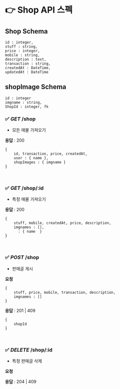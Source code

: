 # 👉 Shop API 스펙

## Shop Schema

```
id : integer,
stuff : string,
price : integer,
mobile : string,
description : text,
transaction : string,
createdAt : DateTime,
updatedAt : DateTime
```

## shopImage Schema

```
id : integer
imgname : string,
ShopId : integer, fk
```

### ✅ _GET_ /shop

- 모든 매물 가져오기

**응답** : 200

```
{
    id, transaction, price, createdAt,
    user : { name },
    shopImages : { imgname }
}
```

<br>

### ✅ _GET_ /shop/:id

- 특정 매물 가져오기

**응답** : 200

```
{
    stuff, mobile, createdAt, price, description,
    imgnames : [],
      : { name  }
}
```

<br>

### ✅ _POST_ /shop

- 판매글 게시

**요청**

```
{
    stuff, price, mobile, transaction, description,
    imgnames : []
}
```

**응답** : 201 | 409

```
{
    shopId
}
```

<br>

### ✅ _DELETE_ /shop/:id

- 특정 판매글 삭제

**요청**

**응답** : 204 | 409

<br>
